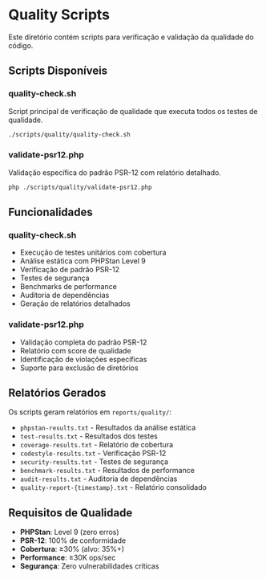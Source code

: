 # Quality Scripts

Este diretório contém scripts para verificação e validação da qualidade do código.

## Scripts Disponíveis

### quality-check.sh
Script principal de verificação de qualidade que executa todos os testes de qualidade.
```bash
./scripts/quality/quality-check.sh
```

### validate-psr12.php
Validação específica do padrão PSR-12 com relatório detalhado.
```bash
php ./scripts/quality/validate-psr12.php
```

## Funcionalidades

### quality-check.sh
- Execução de testes unitários com cobertura
- Análise estática com PHPStan Level 9
- Verificação de padrão PSR-12
- Testes de segurança
- Benchmarks de performance
- Auditoria de dependências
- Geração de relatórios detalhados

### validate-psr12.php
- Validação completa do padrão PSR-12
- Relatório com score de qualidade
- Identificação de violações específicas
- Suporte para exclusão de diretórios

## Relatórios Gerados

Os scripts geram relatórios em `reports/quality/`:
- `phpstan-results.txt` - Resultados da análise estática
- `test-results.txt` - Resultados dos testes
- `coverage-results.txt` - Relatório de cobertura
- `codestyle-results.txt` - Verificação PSR-12
- `security-results.txt` - Testes de segurança
- `benchmark-results.txt` - Resultados de performance
- `audit-results.txt` - Auditoria de dependências
- `quality-report-{timestamp}.txt` - Relatório consolidado

## Requisitos de Qualidade

- **PHPStan**: Level 9 (zero erros)
- **PSR-12**: 100% de conformidade
- **Cobertura**: ≥30% (alvo: 35%+)
- **Performance**: ≥30K ops/sec
- **Segurança**: Zero vulnerabilidades críticas